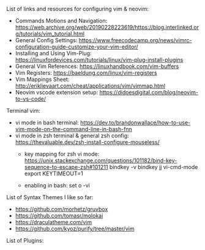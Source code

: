 List of links and resources for configuring vim & neovim:
* Commands Motions and Navigation: https://web.archive.org/web/20190228223619/https://blog.interlinked.org/tutorials/vim_tutorial.html
* General Config Settings: https://www.freecodecamp.org/news/vimrc-configuration-guide-customize-your-vim-editor/
* Installing and Using Vim-Plug: https://linuxfordevices.com/tutorials/linux/vim-plug-install-plugins
* General Vim References: https://linuxhandbook.com/vim-buffers
* Vim Registers: https://baeldung.com/linux/vim-registers
* Vim Mappings Sheet: http://eriklievaart.com/cheat/applications/vim/vimmap.html
* Neovim vscode extension setup: https://didoesdigital.com/blog/neovim-to-vs-code/ 

Terminal vim:
* vi mode in bash terminal: https://dev.to/brandonwallace/how-to-use-vim-mode-on-the-command-line-in-bash-fnn
* vi mode in zsh terminal & general zsh config: https://thevaluable.dev/zsh-install-configure-mouseless/  
  - key mapping for zsh vi mode: https://unix.stackexchange.com/questions/101182/bind-key-sequence-to-escape-zsh#101211
  bindkey -v
  bindkey jj vi-cmd-mode
  export KEYTIMEOUT=1

  - enabling in bash:
  set o -vi

List of Syntax Themes I like so far:
* https://github.com/morhetz/gruvbox
* https://github.com/tomasr/molokai
* https://draculatheme.com/vim
* https://github.com/kyoz/purify/tree/master/vim

List of Plugins:
